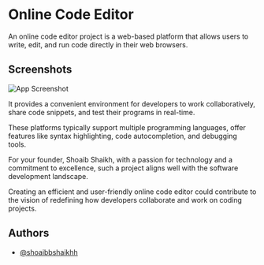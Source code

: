 
# Online Code Editor

 An online code editor project is a web-based platform that allows users to write, edit, and run code directly in their web browsers.
 

## Screenshots

![App Screenshot](https://blogger.googleusercontent.com/img/b/R29vZ2xl/AVvXsEiTlKJc220qHgpWWPkKxKz1KRvaqGR4XY9CeocUoi7aNZZSvyi58_ejYrjhqUqndsM-gbEk07O9ZQ9boEYPF8AMDGj0bDZ-U71G6GYG3pg9vEpyDRDVElW6mMac9G_V-uthaZvhU8LqFi4mc5WlboOosH0ENysLXfviqvooSj57uhcCwpZHSXj-j-Y_T46Q/s1225/Screenshot%20from%202024-02-08%2017-01-11.png)

It provides a convenient environment for developers to work collaboratively, share code snippets, and test their programs in real-time. 

These platforms typically support multiple programming languages, offer features like syntax highlighting, code autocompletion, and debugging tools.

For your founder, Shoaib Shaikh, with a passion for technology and a commitment to excellence, such a project aligns well with the software development landscape. 

Creating an efficient and user-friendly online code editor could contribute to the vision of redefining how developers collaborate and work on coding projects.






## Authors

- [@shoaibbshaikhh](https://www.github.com/shoaibbshaikhh)

